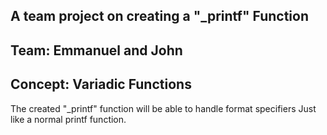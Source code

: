 A team project on creating a "_printf" Function
----------------------------------------------
Team: Emmanuel and John
----------------------------------------------
Concept: Variadic Functions
----------------------------------------------
The created "_printf" function will be able to handle format specifiers
Just like a normal printf function.
